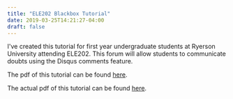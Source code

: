 ```yaml
---
title: "ELE202 Blackbox Tutorial"
date: 2019-03-25T14:21:27-04:00
draft: false
---
```


I've created this tutorial for first year undergraduate students at Ryerson University attending ELE202. This forum will allow students to communicate doubts using the Disqus comments feature. 

The pdf of this tutorial can be found [here](https://github.com/nabsabraham/my-website/blob/master/static/files/tut.pdf).

The actual pdf of this tutorial can be found [here](files/tut.pdf).